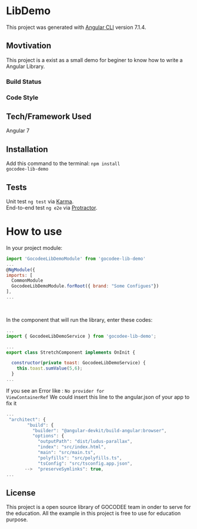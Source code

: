 # LibDemo

This project was generated with [Angular CLI](https://github.com/angular/angular-cli) version 7.1.4.

## Movtivation

This project is a exist as a small demo for beginer to know how to write a Angular Library.

### Build Status

### Code Style

## Tech/Framework Used
Angular 7 

## Installation
Add this command to the terminal:
<code>npm install gocodee-lib-demo</code>

## Tests
Unit test 
<code>ng test</code> via [Karma](https://karma-runner.github.io).<br/>
End-to-end test
<code>ng e2e</code> via [Protractor](http://www.protractortest.org/).
 
# How to use
In your project module:<br/>
  ```javascript
  import 'GocodeeLibDemoModule' from 'gocodee-lib-demo'
  ...
  @NgModule({
  imports: [
    CommonModule
    GocodeeLibDemoModule.forRoot({ brand: "Some Configues"})
  ],
  ...
  ```
<br/>

In the component that will run the library, enter these codes:<br/>

```javascript
...
import { GocodeeLibDemoService } from 'gocodee-lib-demo';

...
export class StretchComponent implements OnInit {

  constructor(private toast: GocodeeLibDemoService) { 
    this.toast.sumValue(5,6);
  }
...
```
If you see an Error like : 
<code>No provider for ViewContainerRef</code>
We could insert this line to the angular.json of your app to fix it
```javascript
...
 "architect": {
        "build": {
          "builder": "@angular-devkit/build-angular:browser",
          "options": {
            "outputPath": "dist/ludus-parallax",
            "index": "src/index.html",
            "main": "src/main.ts",
            "polyfills": "src/polyfills.ts",
            "tsConfig": "src/tsconfig.app.json",
       -->  "preserveSymlinks": true,
...
```

## License
This project is a open source library of GOCODEE team in onder to serve for the education. All the example in this project is free to use for education purpose.
